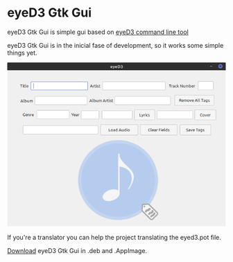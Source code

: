 # eyeD3 Gtk Gui

eyeD3 Gtk Gui is simple gui based on <a href="https://eyed3.readthedocs.io/en/latest/#documentation-index" target="_blank"> eyeD3 command line tool</a>

eyeD3 Gtk Gui is in the inicial fase of development, so it works some simple things yet.

<img src="https://github.com/Alexsussa/eyed3-gtk-gui/blob/master/screenshot-eyed-gtk-gui.png?raw=true" target="_blank">

If you're a translator you can help the project translating the eyed3.pot file.

<a href="https://github.com/Alexsussa/eyed3-gtk-gui/releases">Download</a> eyeD3 Gtk Gui in .deb and .AppImage.
